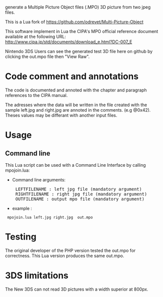 generate a Multiple Picture Object files (.MPO) 3D picture from two jpeg files.

This is a Lua fork of https://github.com/odrevet/Multi-Picture-Object

This software implement in Lua the CIPA's MPO official reference document
available at the following URL: http://www.cipa.jp/std/documents/download_e.html?DC-007_E


Nintendo 3DS Users can see the generated test 3D file here
on github by clicking the out.mpo file then "View Raw".

# Code comment and annotations

The code is documented and annoted with the chapter and paragraph references to the CIPA manual.

The adresses where the data will be written in the file created with the sample left.jpg and right.jpg are annoted in the comments.
(e.g @0x42). Theses values may be differant with another input files.

# Usage

## Command line

This Lua script can be used with a Command Line Interface by calling mpojoin.lua: 

* Command line arguments:

<pre>
	LEFTFILENAME : left jpg file (mandatory argument)
	RIGHTFILENAME : right jpg file (mandatory argument)
	OUTFILENAME : output mpo file (mandatory argument)
</pre>

* example :

```
 mpojoin.lua left.jpg right.jpg  out.mpo
```

# Testing
The original developer of the PHP version tested the out.mpo for
correctness. This Lua version produces the same out.mpo.

# 3DS limitations

The New 3DS can not read 3D pictures with a width superior at 800px.
